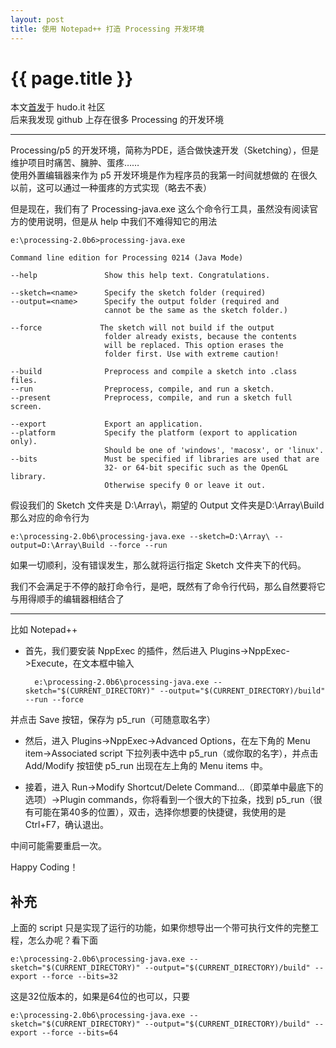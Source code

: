 ```yaml
---
layout: post
title: 使用 Notepad++ 打造 Processing 开发环境
---
```


{{ page.title }}
================

本文[首发](http://www.hudo.it/index.php/topic,520.0.html)于 hudo.it 社区   
后来我发现 github 上存在很多 Processing 的开发环境

------------------

Processing/p5 的开发环境，简称为PDE，适合做快速开发（Sketching），但是维护项目时痛苦、臃肿、蛋疼……   
使用外置编辑器来作为 p5 开发环境是作为程序员的我第一时间就想做的
在很久以前，这可以通过一种蛋疼的方式实现（略去不表）   

但是现在，我们有了 Processing-java.exe 这么个命令行工具，虽然没有阅读官方的使用说明，但是从 help 中我们不难得知它的用法   
	
	e:\processing-2.0b6>processing-java.exe
	
	Command line edition for Processing 0214 (Java Mode)
	
	--help               Show this help text. Congratulations.
	
	--sketch=<name>      Specify the sketch folder (required)
	--output=<name>      Specify the output folder (required and
	                     cannot be the same as the sketch folder.)
	
	--force             The sketch will not build if the output
	                     folder already exists, because the contents
	                     will be replaced. This option erases the
	                     folder first. Use with extreme caution!
	
	--build              Preprocess and compile a sketch into .class files.
	--run                Preprocess, compile, and run a sketch.
	--present            Preprocess, compile, and run a sketch full screen.
	
	--export             Export an application.
	--platform           Specify the platform (export to application only).
	                     Should be one of 'windows', 'macosx', or 'linux'.
	--bits               Must be specified if libraries are used that are
	                     32- or 64-bit specific such as the OpenGL library.
	                     Otherwise specify 0 or leave it out.

假设我们的 Sketch 文件夹是 D:\Array\，期望的 Output 文件夹是D:\Array\Build   
那么对应的命令行为

	e:\processing-2.0b6\processing-java.exe --sketch=D:\Array\ --output=D:\Array\Build --force --run
如果一切顺利，没有错误发生，那么就将运行指定 Sketch 文件夹下的代码。

我们不会满足于不停的敲打命令行，是吧，既然有了命令行代码，那么自然要将它与用得顺手的编辑器相结合了

-----

比如 Notepad++   

- 首先，我们要安装 NppExec 的插件，然后进入 Plugins->NppExec->Execute，在文本框中输入 
	
		e:\processing-2.0b6\processing-java.exe -- sketch="$(CURRENT_DIRECTORY)" --output="$(CURRENT_DIRECTORY)/build" --run --force
并点击 Save 按钮，保存为 p5_run（可随意取名字）

- 然后，进入 Plugins->NppExec->Advanced Options，在左下角的 Menu item->Associated script 下拉列表中选中 p5_run（或你取的名字），并点击 Add/Modify 按钮使 p5_run 出现在左上角的 Menu items 中。 

- 接着，进入 Run->Modify Shortcut/Delete Command...（即菜单中最底下的选项）->Plugin commands，你将看到一个很大的下拉条，找到 p5_run（很有可能在第40多的位置），双击，选择你想要的快捷键，我使用的是 Ctrl+F7，确认退出。

中间可能需要重启一次。

Happy Coding！

补充
---
上面的 script 只是实现了运行的功能，如果你想导出一个带可执行文件的完整工程，怎么办呢？看下面

	e:\processing-2.0b6\processing-java.exe --sketch="$(CURRENT_DIRECTORY)" --output="$(CURRENT_DIRECTORY)/build" --export --force --bits=32
这是32位版本的，如果是64位的也可以，只要

	e:\processing-2.0b6\processing-java.exe --sketch="$(CURRENT_DIRECTORY)" --output="$(CURRENT_DIRECTORY)/build" --export --force --bits=64


